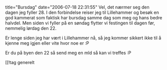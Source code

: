 title="Bursdag"
date="2006-07-18 22:31:55"
Vel, det nærmer seg den dagen jeg fyller 28. I den forbindelse reiser jeg til Lillehammer og besøk en god kammerat som faktisk har bursdag samme dag som meg og hans bedre halvdel. Men siden vi fyller på en søndag flytter vi festingen til dagen før, nemmelig lørdag den 22.

Er lenge siden jeg har vært i Lillehammer nå, så jeg kommer sikkert ikke til å kjenne meg igjen eller vite hvor noe er :P

Er du på byen den 22 så send meg en mld så kan vi treffes :P

[[!tag  generelt
